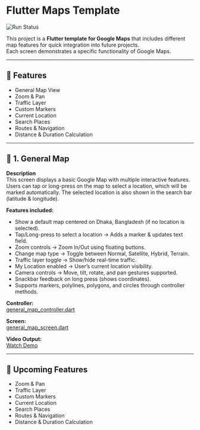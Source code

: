 # Flutter Maps Template  

![Run Status](https://img.shields.io/badge/⚡Run%20Status-Yes-success)  

This project is a **Flutter template for Google Maps** that includes different map features 
for quick integration into future projects.  
Each screen demonstrates a specific functionality of Google Maps.  

---

## 🚀 Features
- General Map View
- Zoom & Pan
- Traffic Layer
- Custom Markers
- Current Location
- Search Places
- Routes & Navigation
- Distance & Duration Calculation  

---

## 📍 1. General Map  

**Description**  
This screen displays a basic Google Map with multiple interactive features.  
Users can tap or long-press on the map to select a location, which will be marked automatically. The selected location is also shown in the search bar (latitude & longitude).  

**Features included:**  
- Show a default map centered on Dhaka, Bangladesh (if no location is selected).  
- Tap/Long-press to select a location → Adds a marker & updates text field.  
- Zoom controls → Zoom In/Out using floating buttons.  
- Change map type → Toggle between Normal, Satellite, Hybrid, Terrain.  
- Traffic layer toggle → Show/hide real-time traffic.  
- My Location enabled → User’s current location visibility.  
- Camera controls → Move, tilt, rotate, and pan gestures supported.  
- Snackbar feedback on long press (shows coordinates).  
- Supports markers, polylines, polygons, and circles through controller methods.  

**Controller:**  
[general_map_controller.dart](https://github.com/SalehAkramSifat/flutter-map/blob/main/lib/feature/controller/general_map_controler.dart)  

**Screen:**  
[general_map_screen.dart](https://github.com/SalehAkramSifat/flutter-map/blob/main/lib/feature/presentation/screen/general_map_screen.dart)  

**Video Output:**  
[Watch Demo](https://github.com/user-attachments/assets/e739b4d5-ebc3-4032-81f8-9f16d1a001e7)  

---

## 🔮 Upcoming Features
- Zoom & Pan  
- Traffic Layer  
- Custom Markers  
- Current Location  
- Search Places  
- Routes & Navigation  
- Distance & Duration Calculation  
